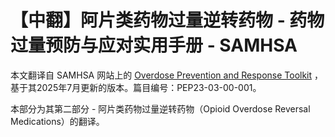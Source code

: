 # 【中翻】阿片类药物过量逆转药物 - 药物过量预防与应对实用手册 - SAMHSA

本文翻译自 SAMHSA 网站上的 [Overdose Prevention and Response Toolkit](https://library.samhsa.gov/sites/default/files/overdose-prevention-response-kit-pep23-03-00-001.pdf) ，基于其2025年7月更新的版本。篇目编号：PEP23-03-00-001。

本部分为其第二部分 - 阿片类药物过量逆转药物（Opioid Overdose Reversal Medications）的翻译。

